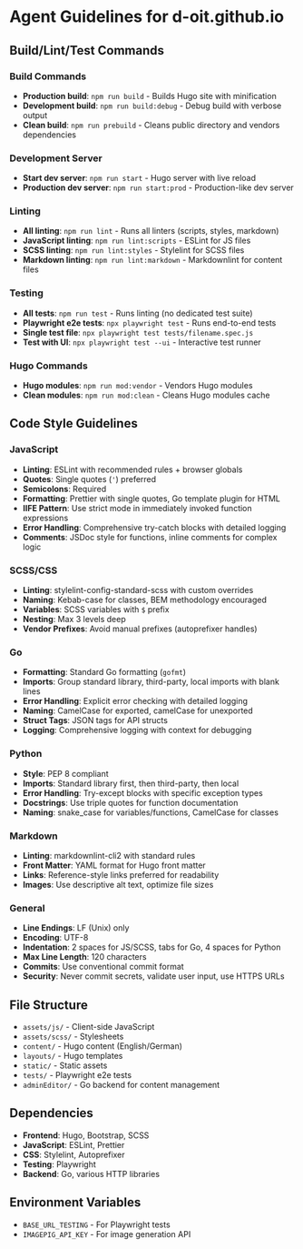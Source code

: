 # Agent Guidelines for d-oit.github.io

## Build/Lint/Test Commands

### Build Commands
- **Production build**: `npm run build` - Builds Hugo site with minification
- **Development build**: `npm run build:debug` - Debug build with verbose output
- **Clean build**: `npm run prebuild` - Cleans public directory and vendors dependencies

### Development Server
- **Start dev server**: `npm run start` - Hugo server with live reload
- **Production dev server**: `npm run start:prod` - Production-like dev server

### Linting
- **All linting**: `npm run lint` - Runs all linters (scripts, styles, markdown)
- **JavaScript linting**: `npm run lint:scripts` - ESLint for JS files
- **SCSS linting**: `npm run lint:styles` - Stylelint for SCSS files
- **Markdown linting**: `npm run lint:markdown` - Markdownlint for content files

### Testing
- **All tests**: `npm run test` - Runs linting (no dedicated test suite)
- **Playwright e2e tests**: `npx playwright test` - Runs end-to-end tests
- **Single test file**: `npx playwright test tests/filename.spec.js`
- **Test with UI**: `npx playwright test --ui` - Interactive test runner

### Hugo Commands
- **Hugo modules**: `npm run mod:vendor` - Vendors Hugo modules
- **Clean modules**: `npm run mod:clean` - Cleans Hugo modules cache

## Code Style Guidelines

### JavaScript
- **Linting**: ESLint with recommended rules + browser globals
- **Quotes**: Single quotes (`'`) preferred
- **Semicolons**: Required
- **Formatting**: Prettier with single quotes, Go template plugin for HTML
- **IIFE Pattern**: Use strict mode in immediately invoked function expressions
- **Error Handling**: Comprehensive try-catch blocks with detailed logging
- **Comments**: JSDoc style for functions, inline comments for complex logic

### SCSS/CSS
- **Linting**: stylelint-config-standard-scss with custom overrides
- **Naming**: Kebab-case for classes, BEM methodology encouraged
- **Variables**: SCSS variables with `$` prefix
- **Nesting**: Max 3 levels deep
- **Vendor Prefixes**: Avoid manual prefixes (autoprefixer handles)

### Go
- **Formatting**: Standard Go formatting (`gofmt`)
- **Imports**: Group standard library, third-party, local imports with blank lines
- **Error Handling**: Explicit error checking with detailed logging
- **Naming**: CamelCase for exported, camelCase for unexported
- **Struct Tags**: JSON tags for API structs
- **Logging**: Comprehensive logging with context for debugging

### Python
- **Style**: PEP 8 compliant
- **Imports**: Standard library first, then third-party, then local
- **Error Handling**: Try-except blocks with specific exception types
- **Docstrings**: Use triple quotes for function documentation
- **Naming**: snake_case for variables/functions, CamelCase for classes

### Markdown
- **Linting**: markdownlint-cli2 with standard rules
- **Front Matter**: YAML format for Hugo front matter
- **Links**: Reference-style links preferred for readability
- **Images**: Use descriptive alt text, optimize file sizes

### General
- **Line Endings**: LF (Unix) only
- **Encoding**: UTF-8
- **Indentation**: 2 spaces for JS/SCSS, tabs for Go, 4 spaces for Python
- **Max Line Length**: 120 characters
- **Commits**: Use conventional commit format
- **Security**: Never commit secrets, validate user input, use HTTPS URLs

## File Structure
- `assets/js/` - Client-side JavaScript
- `assets/scss/` - Stylesheets
- `content/` - Hugo content (English/German)
- `layouts/` - Hugo templates
- `static/` - Static assets
- `tests/` - Playwright e2e tests
- `adminEditor/` - Go backend for content management

## Dependencies
- **Frontend**: Hugo, Bootstrap, SCSS
- **JavaScript**: ESLint, Prettier
- **CSS**: Stylelint, Autoprefixer
- **Testing**: Playwright
- **Backend**: Go, various HTTP libraries

## Environment Variables
- `BASE_URL_TESTING` - For Playwright tests
- `IMAGEPIG_API_KEY` - For image generation API

